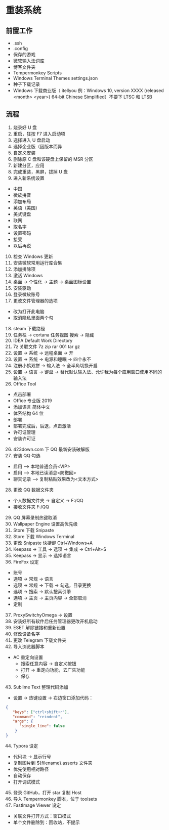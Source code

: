 # 重装系统

## 前置工作

- .ssh
- .config
- 保存的游戏
- 微软输入法词库
- 博客文件夹
- Tempermonkey Scripts
- Windows Terminal Themes settings.json
- 种子下载记录
- Windows 下载商业版（ itellyou 例：Windows 10, version XXXX (released \<month> \<year>) 64-bit Chinese Simplified）不要下 LTSC 和 LTSB

## 流程

1. 烧录好 U 盘
2. 重启，狂按 F7 进入启动项
3. 选择进入 U 盘启动
4. 选择企业版（因版本而异
5. 自定义安装
6. 删除原 C 盘和该硬盘上保留的 MSR 分区
7. 新建分区，应用
8. 完成重装，黑屏，拔掉 U 盘
9. 进入新系统设置

- 中国
- 微软拼音
- 添加布局
- 英语（美国）
- 美式键盘
- 联网
- 取名字
- 设置密码
- 接受
- 以后再说

10. 检查 Windows 更新
11. 安装微软常用运行库合集
12. 添加排除项
13. 激活 Windows
14. 桌面 -> 个性化 -> 主题 -> 桌面图标设置
15. 安装驱动
16. 登录微软账号
17. 更改文件管理器的选项

- 改为打开此电脑
- 取消隐私里面两个勾

18. steam 下载路径
19. 任务栏 -> cortana 任务视图 搜索 -> 隐藏
20. IDEA Default Work Directory 
21. 7z 关联文件 7z zip rar 001 tar gz
22. 设置 -> 系统 -> 远程桌面 -> 开
23. 设置 -> 系统 -> 电源和睡眠 -> 四个永不
24. 注册小鹤双拼 -> 输入法 -> 全半角切换开启
25. 设置 -> 语言 -> 键盘 -> 替代默认输入法、允许我为每个应用窗口使用不同的输入法
26. Office Tool

- 点击部署
- Office 专业版 2019
- 添加语言 简体中文
- 体系结构 64 位
- 部署
- 部署完成后，后退，点击激活
- 许可证管理
- 安装许可证

26. 423down.com 下 QQ 最新安装破解版
27. 安装 QQ 勾选

- 启用 --> 本地普通会员\<VIP\>
- 启用 --> 本地已读消息\<防撤回\>
- 聊天记录 --> 复制粘贴效果改为\<文本方式\>

28. 更改 QQ 数据文件夹

- 个人数据文件夹 -> 自定义 -> F:/QQ
- 接收文件夹 F:/QQ

29. QQ 屏幕录制热键取消
30. Wallpaper Engine 设置高优先级
31. Store 下载 Snipaste
32. Store 下载 Windows Terminal
33. 更改 Snipaste 快捷键 Ctrl+Windows+A
34. Keepass -> 工具 -> 选项 -> 集成 -> Ctrl+Alt+S
35. Keepass -> 显示 -> 选择语言
36. FireFox 设定

- 账号
- 选项 -> 常规 -> 语言
- 选项 -> 常规 -> 下载 -> 勾选，目录更换
- 选项 -> 搜索 -> 默认搜索引擎
- 选项 -> 主页 -> 主页内容 -> 全部取消
- 定制

37. ProxySwitchyOmega -> 设置
38. 安装好所有软件后任务管理器更改开机启动
39. ESET 解除链接和重新设置
40. 修改设备名字
41. 更改 Telegram 下载文件夹
42. 导入浏览器脚本

- AC 重定向设置
  - 搜索任意内容 -> 自定义按钮
  - 打开 -> 重定向功能，去广告功能
  - 保存

43. Sublime Text 整理代码添加

- 设置 -> 热键设置 -> 右边窗口添加代码：

```json
{
   "keys": ["ctrl+shift+r"],
   "command": "reindent", 
   "args": {
      "single_line": false
    }
}
```

44. Typora 设定

- 代码块 -> 显示行号
- 复制图片到 ${filename}.asserts 文件夹
- 优先使用相对路径
- 自动保存
- 打开调试模式

45. 登录 GitHub，打开 star 复制 Host
46. 导入 Tempermonkey 脚本，位于 toolsets
47. FastImage Viewer 设定

- 关联文件打开方式：窗口模式
- 单个文件删除到：回收站，不提示